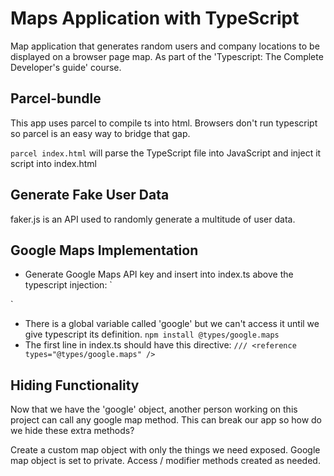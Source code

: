 # Maps Application with TypeScript
Map application that generates random users and company locations to be displayed on a browser page map. As part of the 'Typescript: The Complete Developer's guide' course.

## Parcel-bundle
This app uses parcel to compile ts into html. Browsers don't run typescript so parcel is an easy way to bridge that gap.

`parcel index.html` will parse the TypeScript file into JavaScript and inject it script into index.html

## Generate Fake User Data
faker.js is an API used to randomly generate a multitude of user data.


## Google Maps Implementation
- Generate Google Maps API key and insert into index.ts above the typescript injection:
`<script src="https://maps.googleapis.com/maps/api/js?key=AIzaSyDt4-oslXPl_FhghuEIsqIXrW2RULCgu7E"></script>
<script src="./src/index.ts"></script>`
- There is a global variable called 'google' but we can't access it until we give typescript its definition. `npm install @types/google.maps`
- The first line in index.ts should have this directive: `/// <reference types="@types/google.maps" />`

## Hiding Functionality
Now that we have the 'google' object, another person working on this project can call any google map method. This can break our app so how do we hide these extra methods?

Create a custom map object with only the things we need exposed. Google map object is set to private. Access / modifier methods created as needed.

